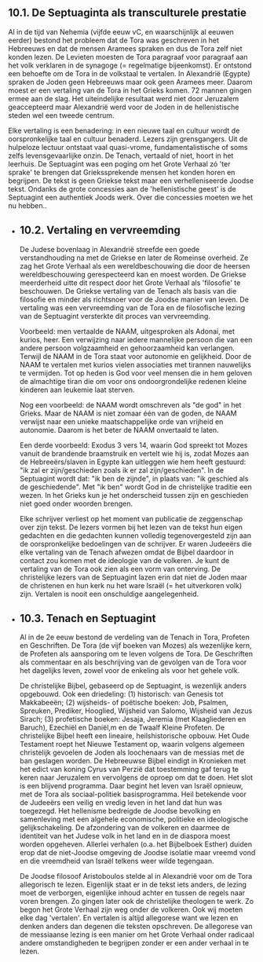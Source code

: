 ## 10.1. De Septuaginta als transculturele prestatie
Al in de tijd van Nehemia (vijfde eeuw vC, en waarschijnlijk al eeuwen eerder) bestond het probleem dat de Tora was geschreven in het Hebreeuws en dat de mensen Aramees spraken en dus de Tora zelf niet konden lezen. De Levieten moesten de Tora paragraaf voor paragraaf aan het volk verklaren in de synagoge (= regelmatige bijeenkomst). Er ontstond een behoefte om de Tora in de volkstaal te vertalen. In Alexandrië (Egypte) spraken de Joden geen Hebreeuws maar ook geen Aramees meer. Daarom moest er een vertaling van de Tora in het Grieks komen. 72 mannen gingen ermee aan de slag. Het uiteindelijke resultaat werd niet door Jeruzalem geaccepteerd maar Alexandrië werd voor de Joden in de hellenistische steden wel een tweede centrum.

Elke vertaling is een benadering: in een nieuwe taal en cultuur wordt de oorspronkelijke taal en cultuur benaderd. Lezers zijn grensgangers.  Uit de hulpeloze  lectuur ontstaat vaal quasi-vrome, fundamentalistische of soms zelfs levensgevaarlijke onzin. De Tenach, vertaald of niet, hoort in het leerhuis. De Septuagint was een poging om het Grote Verhaal zó 'ter sprake' te brengen dat Griekssprekende mensen het konden horen en begrijpen. De tekst is geen Griekse tekst maar een verhelleniseerde Joodse tekst. Ondanks de grote concessies aan de 'hellenistische geest' is de Septuagint een authentiek Joods werk. Over die concessies moeten we het nu hebben..
- ## 10.2. Vertaling en vervreemding
  De Judese bovenlaag in Alexandrië streefde een goede verstandhouding na met de Griekse en later de Romeinse overheid. Ze zag het Grote Verhaal als een wereldbeschouwing die door de heersen wereldbeschouwing gerespecteerd kan en moest worden. De Griekse meerderheid uitte dit respect door het Grote Verhaal als 'filosofie' te beschouwen. De Griekse vertaling van de Tenach als basis van die filosofie en minder als richtsnoer voor de Joodse manier van leven. De vertaling was een vervreemding van de Tora en de filosofische lezing van de Septuagint versterkte dit proces van vervreemding. 
  
  Voorbeeld: men vertaalde de NAAM, uitgesproken als Adonai, met kurios, heer. Een verwijzing naar iedere mannelijke persoon die van een andere persoon volgzaamheid en gehoorzaamheid kan verlangen. Terwijl de NAAM in de Tora staat voor autonomie en gelijkheid. Door de NAAM te vertalen met kurios vielen associaties met tirannen nauwelijks te vermijden. Tot op heden is God voor veel mensen die in hem geloven de almachtige tiran die om voor ons ondoorgrondelijke redenen kleine kinderen aan leukemie laat sterven. 
  
  Nog een voorbeeld: de NAAM wordt omschreven als "de god" in het Grieks. Maar de NAAM is niet zomaar één van de goden, de NAAM verwijst naar een unieke maatschappelijke orde van vrijheid en autonomie. Daarom is het beter de NAAM onvertaald te laten. 
  
  Een derde voorbeeld: Exodus 3 vers 14, waarin God spreekt tot Mozes vanuit de brandende braamstruik en vertelt wie hij is, zodat Mozes aan de Hebreeërs/slaven in Egypte kan uitleggen wie hem heeft gestuurd: "ik zal er zijn/geschieden zoals ik er zal zijn/geschieden". In de Septuagint wordt dat: "ik ben de zijnde", in plaats van: "ik geschied als de geschiedende". Met "ik ben" wordt God in de christelijke traditie een wezen. In het Grieks kun je het onderscheid tussen zijn en geschieden niet goed onder woorden brengen. 
  
  Elke schrijver verliest op het moment van publicatie de zeggenschap over zijn tekst. De lezers vormen bij het lezen van de tekst hun eigen gedachten en die gedachten kunnen volledig tegenovergesteld zijn aan de oorspronkelijke bedoelingen van de schrijver. Er waren Judeeërs die elke vertaling van de Tenach afwezen  omdat de Bijbel daardoor in contact zou komen met de ideologie van de volkeren. Je kunt de vertaling van de Tora ook zien als een vorm van onterving. De christelijke lezers van de Septuagint lazen erin dat niet de Joden maar de christenen en hun kerk nu het ware Israël (= het uitverkoren volk) zijn. Vertalen is nooit een onschuldige aangelegenheid.
- ## 10.3. Tenach en Septuagint
  Al in de 2e eeuw bestond de verdeling van de Tenach in Tora, Profeten en Geschriften. De Tora (de vijf boeken van Mozes) als wezenlijke kern, de Profeten als aansporing om te leven volgens de Tora. De Geschriften als commentaar en als beschrijving van de gevolgen van de Tora voor het dagelijks leven, zowel voor de enkeling als voor het gehele volk.
  
  De christelijke Bijbel, gebaseerd op de Septuagint, is wezenlijk anders opgebouwd. Ook een driedeling: (1) historisch: van Genesis tot Makkabeeën; (2) wijsheids- of poëtische boeken:  Job, Psalmen, Spreuken, Prediker, Hooglied, Wijsheid van Salomo, Wijsheid van Jezus Sirach;  (3)  profetische boeken:  Jesaja, Jeremia (met Klaagliederen en Baruch), Ezechiël en Daniël,m en de Twaalf Kleine Profeten. De christelijke Bijbel heeft een lineaire, heilshistorische opbouw. Het Oude Testament roept het Nieuwe Testament op, waarin volgens algemeen christelijk gevoelen de Joden als loochenaars van de messias met de ban geslagen worden. De Hebreeuwse Bijbel eindigt in Kronieken met het edict van koning Cyrus van Perzië dat toestemming gaf terug te keren naar Jeruzalem en vervolgens de oproep om dat te doen. Het slot is een blijvend programma. Daar begint het leven van Israël  opnieuw, met de Tora als sociaal-politiek basisprogramma. Heil betekende voor de Judeeërs een veilig en vredig leven in het land dat hun was toegezegd. Het hellenisme bedreigde de Joodse bevolking en samenleving met een algehele economische, politieke en ideologische gelijkschakeling. De afzondering van de volkeren en daarmee de identiteit van het Judese volk in het land en in de diaspora moest worden opgeheven. Allerlei verhalen (o.a. het Bijbelboek Esther) duiden erop dat de niet-Joodse omgeving de Joodse isolatie maar vreemd vond en die vreemdheid van Israël telkens weer wilde tegengaan. 
  
  De Joodse filosoof Aristoboulos stelde al in Alexandrië voor om de Tora allegorisch te lezen. Eigenlijk staat er in de tekst iets anders, de lezing moet de verborgen, eigenlijke inhoud achter en tussen de regels naar voren brengen. Zo gingen later ook de christelijke theologen te werk. Zo begon het Grote Verhaal zijn weg onder de volkeren. Ook wij moeten elke dag 'vertalen'. En vertalen is altijd allegorese want we lezen en denken anders dan degenen die teksten opschreven. De allegorese van de messiaanse lezing is een manier om het Grote Verhaal onder radicaal andere omstandigheden te begrijpen zonder er een ander verhaal in te lezen.
